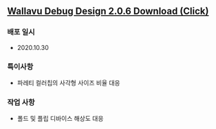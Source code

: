## [Wallavu Debug Design 2.0.6 Download (Click) ](https://dl.dropbox.com/s/qipd6ghw6vbpyyn/wallavu_debug_design_2.0.6.apk) 


### 배포 일시
- 2020.10.30

### 특이사항
- 파레티 컬러칩의 사각형 사이즈 비율 대응

### 작업 사항
- 폴드 및 플립 디바이스 해상도 대응 



